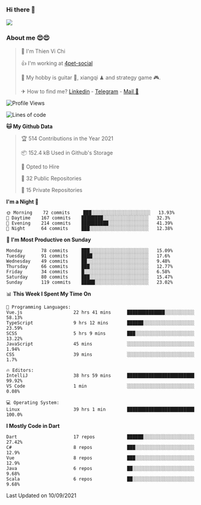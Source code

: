 ### Hi there 👋
![](https://media1.tenor.com/images/9aa4aee77151757a310fcdb4b8fd2a0a/tenor.gif?itemid=12671405)

### About me 😍😍

> 🙎 I'm Thien Vi Chi
> 
> 👍 I'm working at [4pet-social](https://github.com/4pet-social)
>
> 🥞 My hobby is guitar 🎸, xiangqi ♟ and strategy game 🎮.
> 
> ✈ How to find me? [Linkedin](https://www.linkedin.com/in/tvc12/) - [Telegram](https://t.me/yeutham212) - [Mail 📧](mailto:meomeocf98@gmail.com)
> 

<!--START_SECTION:waka-->
![Profile Views](http://img.shields.io/badge/Profile%20Views-6-blue)

![Lines of code](https://img.shields.io/badge/From%20Hello%20World%20I%27ve%20Written-745135%20lines%20of%20code-blue)

**🐱 My Github Data** 

> 🏆 514 Contributions in the Year 2021
 > 
> 📦 152.4 kB Used in Github's Storage 
 > 
> 💼 Opted to Hire
 > 
> 📜 32 Public Repositories 
 > 
> 🔑 15 Private Repositories  
 > 
**I'm a Night 🦉** 

```text
🌞 Morning    72 commits     ███░░░░░░░░░░░░░░░░░░░░░░   13.93% 
🌆 Daytime    167 commits    ████████░░░░░░░░░░░░░░░░░   32.3% 
🌃 Evening    214 commits    ██████████░░░░░░░░░░░░░░░   41.39% 
🌙 Night      64 commits     ███░░░░░░░░░░░░░░░░░░░░░░   12.38%

```
📅 **I'm Most Productive on Sunday** 

```text
Monday       78 commits     ███░░░░░░░░░░░░░░░░░░░░░░   15.09% 
Tuesday      91 commits     ████░░░░░░░░░░░░░░░░░░░░░   17.6% 
Wednesday    49 commits     ██░░░░░░░░░░░░░░░░░░░░░░░   9.48% 
Thursday     66 commits     ███░░░░░░░░░░░░░░░░░░░░░░   12.77% 
Friday       34 commits     █░░░░░░░░░░░░░░░░░░░░░░░░   6.58% 
Saturday     80 commits     ███░░░░░░░░░░░░░░░░░░░░░░   15.47% 
Sunday       119 commits    █████░░░░░░░░░░░░░░░░░░░░   23.02%

```


📊 **This Week I Spent My Time On** 

```text
💬 Programming Languages: 
Vue.js                   22 hrs 41 mins      ██████████████░░░░░░░░░░░   58.13% 
TypeScript               9 hrs 12 mins       ██████░░░░░░░░░░░░░░░░░░░   23.59% 
SCSS                     5 hrs 9 mins        ███░░░░░░░░░░░░░░░░░░░░░░   13.22% 
JavaScript               45 mins             ░░░░░░░░░░░░░░░░░░░░░░░░░   1.94% 
CSS                      39 mins             ░░░░░░░░░░░░░░░░░░░░░░░░░   1.7%

🔥 Editors: 
IntelliJ                 38 hrs 59 mins      █████████████████████████   99.92% 
VS Code                  1 min               ░░░░░░░░░░░░░░░░░░░░░░░░░   0.08%

💻 Operating System: 
Linux                    39 hrs 1 min        █████████████████████████   100.0%

```

**I Mostly Code in Dart** 

```text
Dart                     17 repos            ██████░░░░░░░░░░░░░░░░░░░   27.42% 
C#                       8 repos             ███░░░░░░░░░░░░░░░░░░░░░░   12.9% 
Vue                      8 repos             ███░░░░░░░░░░░░░░░░░░░░░░   12.9% 
Java                     6 repos             ██░░░░░░░░░░░░░░░░░░░░░░░   9.68% 
Scala                    6 repos             ██░░░░░░░░░░░░░░░░░░░░░░░   9.68%

```



 Last Updated on 10/09/2021
<!--END_SECTION:waka-->